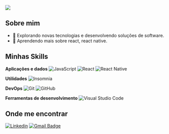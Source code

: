 
![](https://komarev.com/ghpvc/?username=marcosmbm&color=006bed)

## Sobre mim
- 🤔 Explorando novas tecnologias e desenvolvendo soluções de software.
- 🌱 Aprendendo mais sobre react, react native.

## Minhas Skills

**Aplicações e dados**
![JavaScript](https://img.shields.io/badge/-JavaScript-333333?style=flat&logo=javascript)
![React](https://img.shields.io/badge/-React-333333?style=flat&logo=react)
![React Native](https://img.shields.io/badge/-React%20Native-333333?style=flat&logo=react)

**Utilidades**
![Insomnia](https://img.shields.io/badge/-Insomnia-333333?style=flat&logo=insomnia)

**DevOps**
![Git](https://img.shields.io/badge/-Git-333333?style=flat&logo=git)
![GitHub](https://img.shields.io/badge/-GitHub-333333?style=flat&logo=github)


**Ferramentas de desenvolvimento**
![Visual Studio Code](https://img.shields.io/badge/-Visual%20Studio%20Code-333333?style=flat&logo=visual-studio-code&logoColor=007ACC)

## Onde me encontrar
[![Linkedin](https://img.shields.io/badge/-marcosmbm-blue?style=flat-square&logo=Linkedin&logoColor=white&link=https://www.linkedin.com/in/marcos-barbosa-148224208/)](https://www.linkedin.com/in/marcos-barbosa-148224208/)
[![Gmail Badge](https://img.shields.io/badge/-marmbmti@gmail.com-006bed?style=flat-square&logo=Gmail&logoColor=white&link=mailto:marmbmti@gmail.com)](mailto:marmbmti@gmail.com)
